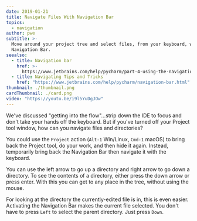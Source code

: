 ```yaml
---
date: 2019-01-21
title: Navigate Files With Navigation Bar
topics:
  - navigation
author: pwe
subtitle: >-
  Move around your project tree and select files, from your keyboard, with the
  Navigation Bar.
seealso:
  - title: Navigation bar
    href: >-
      https://www.jetbrains.com/help/pycharm/part-4-using-the-navigation-bar.html
  - title: Navigating Tips and Tricks
    href: "https://www.jetbrains.com/help/pycharm/navigation-bar.html"
thumbnail: ./thumbnail.png
cardThumbnail: ./card.png
video: "https://youtu.be/i9l5YuDgJOw"
---
```


We've discussed "getting into the flow"...strip down the IDE to focus and don't
take your hands off the keyboard. But if you've turned off your Project tool
window, how can you navigate files and directories?

You could use the `Project` action (`Alt-1` Win/Linux, `Cmd-1` macOS) to bring
back the Project tool, do your work, and then hide it again. Instead,
temporarily bring back the Navigation Bar then navigate it with the keyboard.

You can use the left arrow to go up a directory and right arrow to go down
a directory. To see the contents of a directory, either press the down arrow
or press enter. With this you can get to any place in the tree, without
using the mouse.

For looking at the directory the currently-edited file is in, this is even
easier. Activating the Navigation Bar makes the current file selected. You
don't have to press `Left` to select the parent directory. Just press
`Down`.
